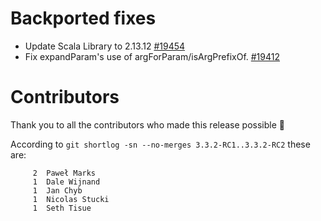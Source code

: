 # Backported fixes

- Update Scala Library to 2.13.12 [#19454](https://github.com/lampepfl/dotty/pull/19454)
- Fix expandParam's use of argForParam/isArgPrefixOf. [#19412](https://github.com/lampepfl/dotty/pull/19412)

# Contributors

Thank you to all the contributors who made this release possible 🎉

According to `git shortlog -sn --no-merges 3.3.2-RC1..3.3.2-RC2` these are:

```
     2	Paweł Marks
     1	Dale Wijnand
     1	Jan Chyb
     1	Nicolas Stucki
     1	Seth Tisue


```
